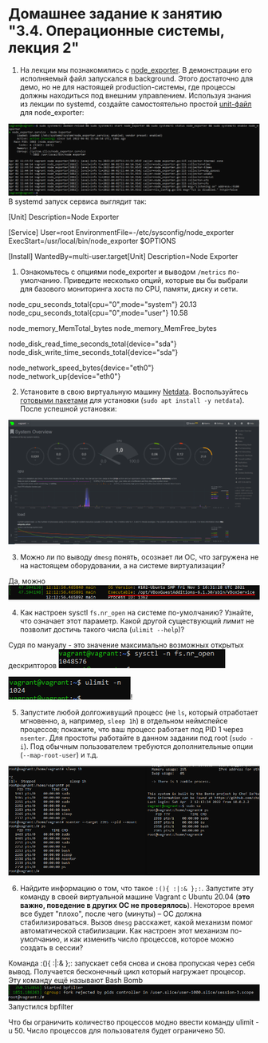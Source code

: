 # Домашнее задание к занятию "3.4. Операционные системы, лекция 2"

1. На лекции мы познакомились с [node_exporter](https://github.com/prometheus/node_exporter/releases). В демонстрации его исполняемый файл запускался в background. Этого достаточно для демо, но не для настоящей production-системы, где процессы должны находиться под внешним управлением. Используя знания из лекции по systemd, создайте самостоятельно простой [unit-файл](https://www.freedesktop.org/software/systemd/man/systemd.service.html) для node_exporter:

![img.png](img.png)
В systemd запуск сервиса выглядит так:

[Unit]
Description=Node Exporter

[Service]
User=root
EnvironmentFile=-/etc/sysconfig/node_exporter
ExecStart=/usr/local/bin/node_exporter $OPTIONS

[Install]
WantedBy=multi-user.target[Unit]
Description=Node Exporter

1. Ознакомьтесь с опциями node_exporter и выводом `/metrics` по-умолчанию. Приведите несколько опций, которые вы бы выбрали для базового мониторинга хоста по CPU, памяти, диску и сети.

node_cpu_seconds_total{cpu="0",mode="system"} 20.13
node_cpu_seconds_total{cpu="0",mode="user"} 10.58

node_memory_MemTotal_bytes
node_memory_MemFree_bytes

node_disk_read_time_seconds_total{device="sda"}
node_disk_write_time_seconds_total{device="sda"}

node_network_speed_bytes{device="eth0"}
node_network_up{device="eth0"}

2. Установите в свою виртуальную машину [Netdata](https://github.com/netdata/netdata). Воспользуйтесь [готовыми пакетами](https://packagecloud.io/netdata/netdata/install) для установки (`sudo apt install -y netdata`). После успешной установки:


![img_1.png](img_1.png)

3. Можно ли по выводу `dmesg` понять, осознает ли ОС, что загружена не на настоящем оборудовании, а на системе виртуализации?

Да, можно
![img_2.png](img_2.png)

4. Как настроен sysctl `fs.nr_open` на системе по-умолчанию? Узнайте, что означает этот параметр. Какой другой существующий лимит не позволит достичь такого числа (`ulimit --help`)?

Судя по мануалу - это значение максимально возможных открытых дескрипторов
![img_3.png](img_3.png)

![img_5.png](img_5.png)!



5. Запустите любой долгоживущий процесс (не `ls`, который отработает мгновенно, а, например, `sleep 1h`) в отдельном неймспейсе процессов; покажите, что ваш процесс работает под PID 1 через `nsenter`. Для простоты работайте в данном задании под root (`sudo -i`). Под обычным пользователем требуются дополнительные опции (`--map-root-user`) и т.д.

![img_4.png](img_4.png)

6. Найдите информацию о том, что такое `:(){ :|:& };:`. Запустите эту команду в своей виртуальной машине Vagrant с Ubuntu 20.04 (**это важно, поведение в других ОС не проверялось**). Некоторое время все будет "плохо", после чего (минуты) – ОС должна стабилизироваться. Вызов `dmesg` расскажет, какой механизм помог автоматической стабилизации. Как настроен этот механизм по-умолчанию, и как изменить число процессов, которое можно создать в сессии?

Команда :(){ :|:& };: запускает себя снова и снова пропуская через себя вывод. Получается бесконечный цикл который нагружает процесор. Эту команду ещё называют Bash Bomb
![img_6.png](img_6.png)
Запустился bpfilter

Что бы ограничить количество процессов модно ввести команду ulimit -u 50. Число процессов для пользователя будет ограничено 50.

